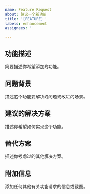 ```yaml
---
name: Feature Request
about: 建议一个新功能
title: '[FEATURE] '
labels: enhancement
assignees: ''

---
```


## 功能描述
简要描述你希望添加的功能。

## 问题背景
描述这个功能要解决的问题或改进的场景。

## 建议的解决方案
描述你希望如何实现这个功能。

## 替代方案
描述你考虑过的其他解决方案。

## 附加信息
添加任何其他有关功能请求的信息或截图。
